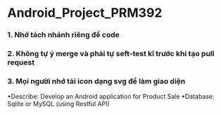 # Android_Project_PRM392

### 1. Nhớ tách nhánh riêng để code
### 2. Không tự ý merge và phải tự seft-test kĩ trước khi tạo pull request
### 3. Mọi người nhớ tải icon dạng svg để làm giao diện

•Describe: Develop an Android application for Product Sale
•Database: Sqlite or MySQL (using Restful API)
